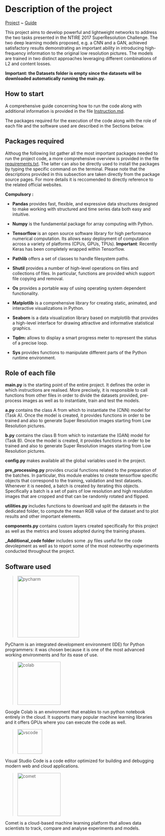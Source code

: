# Description of the project

[Project](https://github.com/EdoardoGruppi/AMLS_II_assignment20_21.git) ~ [Guide](https://github.com/EdoardoGruppi/AMLS_II_assignment20_21/blob/main/Instructions.md)

This project aims to develop powerful and lightweight networks to address the two tasks presented in the NTIRE 2017 SuperResolution Challenge. The two deep learning models proposed, e.g. a CNN and a GAN, achieved satisfactory results demonstrating an important ability in introducing high-frequency information to the original low resolution pictures. The models are trained in two distinct approaches leveraging different combinations of L2 and content losses.

**Important: the Datasets folder is empty since the datasets will be downloaded automatically running the main.py.**

## How to start

A comprehensive guide concerning how to run the code along with additional information is provided in the file [Instruction.md](https://github.com/EdoardoGruppi/AMLS_II_assignment20_21/blob/main/Instructions.md).

The packages required for the execution of the code along with the role of each file and the software used are described in the Sections below.

## Packages required

Althoug the following list gather all the most important packages needed to run the project code, a more comprehensive overview is provided in the file [requirements.txt](https://github.com/EdoardoGruppi/AMLS_II_assignment20_21/blob/main/requirements.txt). The latter can also be directly used to install the packages by typing the specific command on the terminal.
Please note that the descriptions provided in this subsection are taken directly from the package source pages. For more details it is reccomended to directly reference to the related official websites.

**Compulsory :**

- **Pandas** provides fast, flexible, and expressive data structures designed to make working with structured and time series data both easy and intuitive.

- **Numpy** is the fundamental package for array computing with Python.

- **Tensorflow** is an open source software library for high performance numerical computation. Its allows easy deployment of computation across a variety of platforms (CPUs, GPUs, TPUs). **Important**: Recently Keras has been completely wrapped within Tensorflow.

- **Pathlib** offers a set of classes to handle filesystem paths.

- **Shutil** provides a number of high-level operations on files and collections of files. In particular, functions are provided which support file copying and removal.

- **Os** provides a portable way of using operating system dependent functionality.

- **Matplotlib** is a comprehensive library for creating static, animated, and interactive visualizations in Python.

- **Seaborn** is a data visualization library based on matplotlib that provides a high-level interface for drawing attractive and informative statistical graphics.

- **Tqdm:** allows to display a smart progress meter to represent the status of a precise loop.

- **Sys** provides functions to manipulate different parts of the Python runtime environment.

## Role of each file

**main.py** is the starting point of the entire project. It defines the order in which instructions are realised. More precisely, it is responsible to call functions from other files in order to divide the datasets provided, pre-process images as well as to instantiate, train and test the models.

**a.py** contains the class A from which to instantiate the (CNN) model for (Task A). Once the model is created, it provides functions in order to be trained and also to generate Super Resolution images starting from Low Resolution pictures.

**b.py** contains the class B from which to instantiate the (GAN) model for (Task B). Once the model is created, it provides functions in order to be trained and also to generate Super Resolution images starting from Low Resolution pictures.

**config.py** makes available all the global variables used in the project.

**pre_processing.py** provides crucial functions related to the preparation of the batches. In particular, this module enables to create tensorflow specific objects that correspond to the training, validation and test datasets. Whenever it is needed, a batch is created by iterating this objects. Specifically a batch is a set of pairs of low resolution and high resolution images that are cropped and that can be randomly rotated and flipped.

**utilities.py** includes functions to download and split the datasets in the dedicated folder, to compute the mean RGB value of the dataset and to plot results and other important elements.

**components.py** contains custom layers created specifically for this project as well as the metrics and losses adopted during the training phases.

**\_Additional_code folder** includes some .py files useful for the code devolepment as well as to report some of the most noteworthy experiments conducted throughout the project.

## Software used

> <img src="https://financesonline.com/uploads/2019/08/PyCharm_Logo1.png" width="200" alt="pycharm">

PyCharm is an integrated development environment (IDE) for Python programmers: it was chosen because it is one of the most advanced working environments and for its ease of use.

> <img src="https://cdn-images-1.medium.com/max/1200/1*Lad06lrjlU9UZgSTHUoyfA.png" width="140" alt="colab">

Google Colab is an environment that enables to run python notebook entirely in the cloud. It supports many popular machine learning libraries and it offers GPUs where you can execute the code as well.

> <img src="https://user-images.githubusercontent.com/674621/71187801-14e60a80-2280-11ea-94c9-e56576f76baf.png" width="80" alt="vscode">

Visual Studio Code is a code editor optimized for building and debugging modern web and cloud applications.

> <img src="https://camo.githubusercontent.com/9e56fd69605928b657fcc0996cebf32d5bb73c46/68747470733a2f2f7777772e636f6d65742e6d6c2f696d616765732f6c6f676f5f636f6d65745f6c696768742e706e67" width="140" alt="comet">

Comet is a cloud-based machine learning platform that allows data scientists to track, compare and analyse experiments and models.
